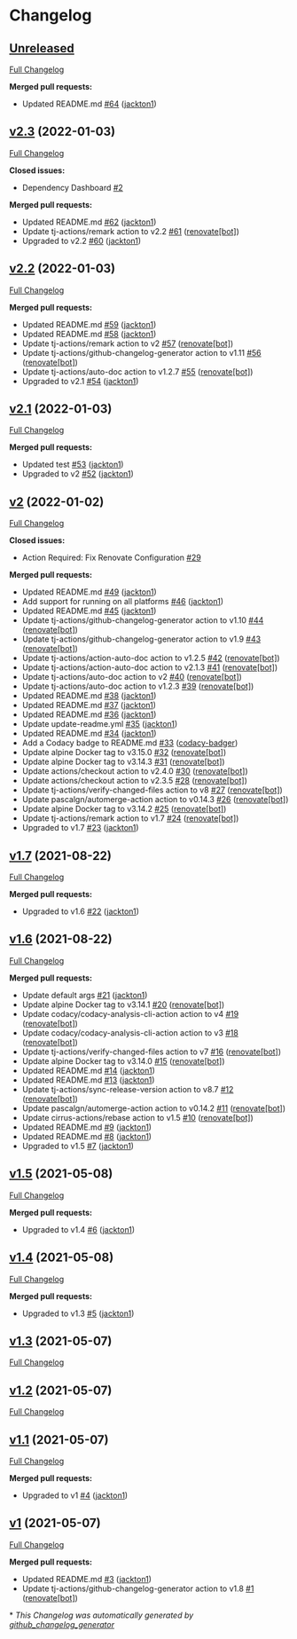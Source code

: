 # Changelog

## [Unreleased](https://github.com/tj-actions/remark/tree/HEAD)

[Full Changelog](https://github.com/tj-actions/remark/compare/v2.3...HEAD)

**Merged pull requests:**

- Updated README.md [\#64](https://github.com/tj-actions/remark/pull/64) ([jackton1](https://github.com/jackton1))

## [v2.3](https://github.com/tj-actions/remark/tree/v2.3) (2022-01-03)

[Full Changelog](https://github.com/tj-actions/remark/compare/v2.2...v2.3)

**Closed issues:**

- Dependency Dashboard [\#2](https://github.com/tj-actions/remark/issues/2)

**Merged pull requests:**

- Updated README.md [\#62](https://github.com/tj-actions/remark/pull/62) ([jackton1](https://github.com/jackton1))
- Update tj-actions/remark action to v2.2 [\#61](https://github.com/tj-actions/remark/pull/61) ([renovate[bot]](https://github.com/apps/renovate))
- Upgraded to v2.2 [\#60](https://github.com/tj-actions/remark/pull/60) ([jackton1](https://github.com/jackton1))

## [v2.2](https://github.com/tj-actions/remark/tree/v2.2) (2022-01-03)

[Full Changelog](https://github.com/tj-actions/remark/compare/v2.1...v2.2)

**Merged pull requests:**

- Updated README.md [\#59](https://github.com/tj-actions/remark/pull/59) ([jackton1](https://github.com/jackton1))
- Updated README.md [\#58](https://github.com/tj-actions/remark/pull/58) ([jackton1](https://github.com/jackton1))
- Update tj-actions/remark action to v2 [\#57](https://github.com/tj-actions/remark/pull/57) ([renovate[bot]](https://github.com/apps/renovate))
- Update tj-actions/github-changelog-generator action to v1.11 [\#56](https://github.com/tj-actions/remark/pull/56) ([renovate[bot]](https://github.com/apps/renovate))
- Update tj-actions/auto-doc action to v1.2.7 [\#55](https://github.com/tj-actions/remark/pull/55) ([renovate[bot]](https://github.com/apps/renovate))
- Upgraded to v2.1 [\#54](https://github.com/tj-actions/remark/pull/54) ([jackton1](https://github.com/jackton1))

## [v2.1](https://github.com/tj-actions/remark/tree/v2.1) (2022-01-03)

[Full Changelog](https://github.com/tj-actions/remark/compare/v2...v2.1)

**Merged pull requests:**

- Updated test [\#53](https://github.com/tj-actions/remark/pull/53) ([jackton1](https://github.com/jackton1))
- Upgraded to v2 [\#52](https://github.com/tj-actions/remark/pull/52) ([jackton1](https://github.com/jackton1))

## [v2](https://github.com/tj-actions/remark/tree/v2) (2022-01-02)

[Full Changelog](https://github.com/tj-actions/remark/compare/v1.7...v2)

**Closed issues:**

- Action Required: Fix Renovate Configuration [\#29](https://github.com/tj-actions/remark/issues/29)

**Merged pull requests:**

- Updated README.md [\#49](https://github.com/tj-actions/remark/pull/49) ([jackton1](https://github.com/jackton1))
- Add support for running on all platforms [\#46](https://github.com/tj-actions/remark/pull/46) ([jackton1](https://github.com/jackton1))
- Updated README.md [\#45](https://github.com/tj-actions/remark/pull/45) ([jackton1](https://github.com/jackton1))
- Update tj-actions/github-changelog-generator action to v1.10 [\#44](https://github.com/tj-actions/remark/pull/44) ([renovate[bot]](https://github.com/apps/renovate))
- Update tj-actions/github-changelog-generator action to v1.9 [\#43](https://github.com/tj-actions/remark/pull/43) ([renovate[bot]](https://github.com/apps/renovate))
- Update tj-actions/action-auto-doc action to v1.2.5 [\#42](https://github.com/tj-actions/remark/pull/42) ([renovate[bot]](https://github.com/apps/renovate))
- Update tj-actions/action-auto-doc action to v2.1.3 [\#41](https://github.com/tj-actions/remark/pull/41) ([renovate[bot]](https://github.com/apps/renovate))
- Update tj-actions/auto-doc action to v2 [\#40](https://github.com/tj-actions/remark/pull/40) ([renovate[bot]](https://github.com/apps/renovate))
- Update tj-actions/auto-doc action to v1.2.3 [\#39](https://github.com/tj-actions/remark/pull/39) ([renovate[bot]](https://github.com/apps/renovate))
- Updated README.md [\#38](https://github.com/tj-actions/remark/pull/38) ([jackton1](https://github.com/jackton1))
- Updated README.md [\#37](https://github.com/tj-actions/remark/pull/37) ([jackton1](https://github.com/jackton1))
- Updated README.md [\#36](https://github.com/tj-actions/remark/pull/36) ([jackton1](https://github.com/jackton1))
- Update update-readme.yml [\#35](https://github.com/tj-actions/remark/pull/35) ([jackton1](https://github.com/jackton1))
- Updated README.md [\#34](https://github.com/tj-actions/remark/pull/34) ([jackton1](https://github.com/jackton1))
- Add a Codacy badge to README.md [\#33](https://github.com/tj-actions/remark/pull/33) ([codacy-badger](https://github.com/codacy-badger))
- Update alpine Docker tag to v3.15.0 [\#32](https://github.com/tj-actions/remark/pull/32) ([renovate[bot]](https://github.com/apps/renovate))
- Update alpine Docker tag to v3.14.3 [\#31](https://github.com/tj-actions/remark/pull/31) ([renovate[bot]](https://github.com/apps/renovate))
- Update actions/checkout action to v2.4.0 [\#30](https://github.com/tj-actions/remark/pull/30) ([renovate[bot]](https://github.com/apps/renovate))
- Update actions/checkout action to v2.3.5 [\#28](https://github.com/tj-actions/remark/pull/28) ([renovate[bot]](https://github.com/apps/renovate))
- Update tj-actions/verify-changed-files action to v8 [\#27](https://github.com/tj-actions/remark/pull/27) ([renovate[bot]](https://github.com/apps/renovate))
- Update pascalgn/automerge-action action to v0.14.3 [\#26](https://github.com/tj-actions/remark/pull/26) ([renovate[bot]](https://github.com/apps/renovate))
- Update alpine Docker tag to v3.14.2 [\#25](https://github.com/tj-actions/remark/pull/25) ([renovate[bot]](https://github.com/apps/renovate))
- Update tj-actions/remark action to v1.7 [\#24](https://github.com/tj-actions/remark/pull/24) ([renovate[bot]](https://github.com/apps/renovate))
- Upgraded to v1.7 [\#23](https://github.com/tj-actions/remark/pull/23) ([jackton1](https://github.com/jackton1))

## [v1.7](https://github.com/tj-actions/remark/tree/v1.7) (2021-08-22)

[Full Changelog](https://github.com/tj-actions/remark/compare/v1.6...v1.7)

**Merged pull requests:**

- Upgraded to v1.6 [\#22](https://github.com/tj-actions/remark/pull/22) ([jackton1](https://github.com/jackton1))

## [v1.6](https://github.com/tj-actions/remark/tree/v1.6) (2021-08-22)

[Full Changelog](https://github.com/tj-actions/remark/compare/v1.5...v1.6)

**Merged pull requests:**

- Update default args [\#21](https://github.com/tj-actions/remark/pull/21) ([jackton1](https://github.com/jackton1))
- Update alpine Docker tag to v3.14.1 [\#20](https://github.com/tj-actions/remark/pull/20) ([renovate[bot]](https://github.com/apps/renovate))
- Update codacy/codacy-analysis-cli-action action to v4 [\#19](https://github.com/tj-actions/remark/pull/19) ([renovate[bot]](https://github.com/apps/renovate))
- Update codacy/codacy-analysis-cli-action action to v3 [\#18](https://github.com/tj-actions/remark/pull/18) ([renovate[bot]](https://github.com/apps/renovate))
- Update tj-actions/verify-changed-files action to v7 [\#16](https://github.com/tj-actions/remark/pull/16) ([renovate[bot]](https://github.com/apps/renovate))
- Update alpine Docker tag to v3.14.0 [\#15](https://github.com/tj-actions/remark/pull/15) ([renovate[bot]](https://github.com/apps/renovate))
- Updated README.md [\#14](https://github.com/tj-actions/remark/pull/14) ([jackton1](https://github.com/jackton1))
- Updated README.md [\#13](https://github.com/tj-actions/remark/pull/13) ([jackton1](https://github.com/jackton1))
- Update tj-actions/sync-release-version action to v8.7 [\#12](https://github.com/tj-actions/remark/pull/12) ([renovate[bot]](https://github.com/apps/renovate))
- Update pascalgn/automerge-action action to v0.14.2 [\#11](https://github.com/tj-actions/remark/pull/11) ([renovate[bot]](https://github.com/apps/renovate))
- Update cirrus-actions/rebase action to v1.5 [\#10](https://github.com/tj-actions/remark/pull/10) ([renovate[bot]](https://github.com/apps/renovate))
- Updated README.md [\#9](https://github.com/tj-actions/remark/pull/9) ([jackton1](https://github.com/jackton1))
- Updated README.md [\#8](https://github.com/tj-actions/remark/pull/8) ([jackton1](https://github.com/jackton1))
- Upgraded to v1.5 [\#7](https://github.com/tj-actions/remark/pull/7) ([jackton1](https://github.com/jackton1))

## [v1.5](https://github.com/tj-actions/remark/tree/v1.5) (2021-05-08)

[Full Changelog](https://github.com/tj-actions/remark/compare/v1.4...v1.5)

**Merged pull requests:**

- Upgraded to v1.4 [\#6](https://github.com/tj-actions/remark/pull/6) ([jackton1](https://github.com/jackton1))

## [v1.4](https://github.com/tj-actions/remark/tree/v1.4) (2021-05-08)

[Full Changelog](https://github.com/tj-actions/remark/compare/v1.3...v1.4)

**Merged pull requests:**

- Upgraded to v1.3 [\#5](https://github.com/tj-actions/remark/pull/5) ([jackton1](https://github.com/jackton1))

## [v1.3](https://github.com/tj-actions/remark/tree/v1.3) (2021-05-07)

[Full Changelog](https://github.com/tj-actions/remark/compare/v1.2...v1.3)

## [v1.2](https://github.com/tj-actions/remark/tree/v1.2) (2021-05-07)

[Full Changelog](https://github.com/tj-actions/remark/compare/v1.1...v1.2)

## [v1.1](https://github.com/tj-actions/remark/tree/v1.1) (2021-05-07)

[Full Changelog](https://github.com/tj-actions/remark/compare/v1...v1.1)

**Merged pull requests:**

- Upgraded to v1 [\#4](https://github.com/tj-actions/remark/pull/4) ([jackton1](https://github.com/jackton1))

## [v1](https://github.com/tj-actions/remark/tree/v1) (2021-05-07)

[Full Changelog](https://github.com/tj-actions/remark/compare/f5d0ab4dac42ec1caf3c44ad033110c4e5c25e5e...v1)

**Merged pull requests:**

- Updated README.md [\#3](https://github.com/tj-actions/remark/pull/3) ([jackton1](https://github.com/jackton1))
- Update tj-actions/github-changelog-generator action to v1.8 [\#1](https://github.com/tj-actions/remark/pull/1) ([renovate[bot]](https://github.com/apps/renovate))



\* *This Changelog was automatically generated by [github_changelog_generator](https://github.com/github-changelog-generator/github-changelog-generator)*
